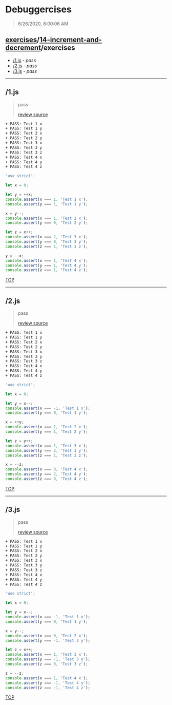 # Debuggercises 

> 6/26/2020, 8:00:06 AM 

## [exercises](../../README.md)/[14-increment-and-decrement](../README.md)/exercises 

- [/1.js](#1js) - _pass_ 
- [/2.js](#2js) - _pass_ 
- [/3.js](#3js) - _pass_ 
---

## /1.js 

> pass 
>
> [review source](../../../exercises/14-increment-and-decrement/exercises/1.js)

```txt
+ PASS: Test 1 x
+ PASS: Test 1 y
+ PASS: Test 2 x
+ PASS: Test 2 y
+ PASS: Test 3 x
+ PASS: Test 3 y
+ PASS: Test 3 z
+ PASS: Test 4 x
+ PASS: Test 4 y
+ PASS: Test 4 z
```

```js
'use strict';

let x = 0;

let y = ++x;
console.assert(x === 1, 'Test 1 x');
console.assert(y === 1, 'Test 1 y');

x = y--;
console.assert(x === 1, 'Test 2 x');
console.assert(y === 0, 'Test 2 y');

let z = x++;
console.assert(x === 2, 'Test 3 x');
console.assert(y === 0, 'Test 3 y');
console.assert(z === 1, 'Test 3 z');

y = --x;
console.assert(x === 1, 'Test 4 x');
console.assert(y === 1, 'Test 4 y');
console.assert(z === 1, 'Test 4 z');
```

[TOP](#debuggercises)

---

## /2.js 

> pass 
>
> [review source](../../../exercises/14-increment-and-decrement/exercises/2.js)

```txt
+ PASS: Test 1 x
+ PASS: Test 1 y
+ PASS: Test 2 x
+ PASS: Test 2 y
+ PASS: Test 3 x
+ PASS: Test 3 y
+ PASS: Test 3 z
+ PASS: Test 4 x
+ PASS: Test 4 y
+ PASS: Test 4 z
```

```js
'use strict';

let x = 0;

let y = x--;
console.assert(x === -1, 'Test 1 x');
console.assert(y === 0, 'Test 1 y');

x = ++y;
console.assert(x === 1, 'Test 2 x');
console.assert(y === 1, 'Test 2 y');

let z = y++;
console.assert(x === 1, 'Test 3 x');
console.assert(y === 2, 'Test 3 y');
console.assert(z === 1, 'Test 3 z');

x = --z;
console.assert(x === 0, 'Test 4 x');
console.assert(y === 2, 'Test 4 y');
console.assert(z === 0, 'Test 4 z');
```

[TOP](#debuggercises)

---

## /3.js 

> pass 
>
> [review source](../../../exercises/14-increment-and-decrement/exercises/3.js)

```txt
+ PASS: Test 1 x
+ PASS: Test 1 y
+ PASS: Test 2 x
+ PASS: Test 2 y
+ PASS: Test 3 x
+ PASS: Test 3 y
+ PASS: Test 3 z
+ PASS: Test 4 x
+ PASS: Test 4 y
+ PASS: Test 4 z
```

```js
'use strict';

let x = 0;

let y = x--;
console.assert(x === -1, 'Test 1 x');
console.assert(y === 0, 'Test 1 y');

x = y--;
console.assert(x === 0, 'Test 2 x');
console.assert(y === -1, 'Test 2 y');

let z = x++;
console.assert(x === 1, 'Test 3 x');
console.assert(y === -1, 'Test 3 y');
console.assert(z === 0, 'Test 3 z');

z = --z;
console.assert(x === 1, 'Test 4 x');
console.assert(y === -1, 'Test 4 y');
console.assert(z === -1, 'Test 4 z');
```

[TOP](#debuggercises)

